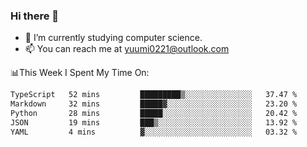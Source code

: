 ### Hi there 👋

- 📕 I’m currently studying computer science.
- 📫 You can reach me at yuumi0221@outlook.com


📊This Week I Spent My Time On:
<!--START_SECTION:waka-->

```txt
TypeScript   52 mins         █████████▒░░░░░░░░░░░░░░░   37.47 %
Markdown     32 mins         █████▓░░░░░░░░░░░░░░░░░░░   23.20 %
Python       28 mins         █████░░░░░░░░░░░░░░░░░░░░   20.42 %
JSON         19 mins         ███▒░░░░░░░░░░░░░░░░░░░░░   13.92 %
YAML         4 mins          ▓░░░░░░░░░░░░░░░░░░░░░░░░   03.32 %
```

<!--END_SECTION:waka-->

<!--
**Yuumi0221/Yuumi0221** is a ✨ _special_ ✨ repository because its `README.md` (this file) appears on your GitHub profile.

Here are some ideas to get you started:

- 🔭 I’m currently working on ...
- 🌱 I’m currently learning ...
- 👯 I’m looking to collaborate on ...
- 🤔 I’m looking for help with ...
- 💬 Ask me about ...
- 📫 How to reach me: ...
- 😄 Pronouns: ...
- ⚡ Fun fact: ...
-->

